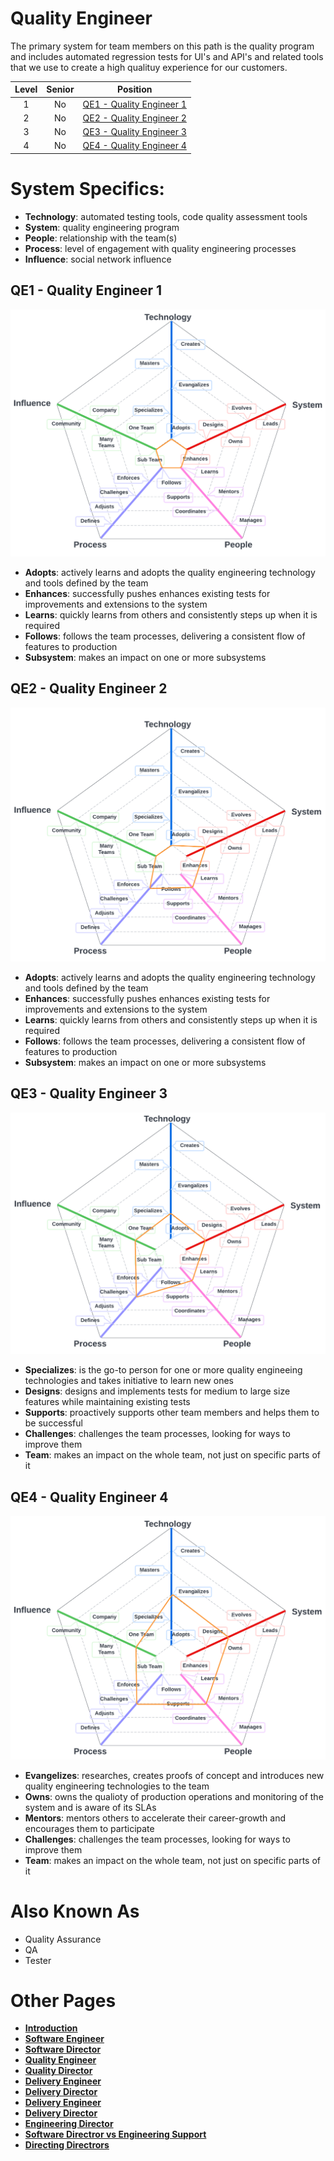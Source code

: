 # Quality Engineer

The primary system for team members on this path is the quality program and includes automated regression tests for UI's and API's and related tools that we use to create a high qualituy experience for our customers. 

| Level | Senior | Position |
| :---: | :---: | :---: |
| 1 | No | [QE1 - Quality Engineer 1](#pe1---quality-engineer-1) |
| 2 | No | [QE2 - Quality Engineer 2](#pe2---quality-engineer-2) |
| 3 | No | [QE3 - Quality Engineer 3](#pe3---quality-engineer-3) |
| 4 | No | [QE4 - Quality Engineer 4](#pe4---quality-engineer-4) |

# System Specifics:
* **Technology**: automated testing tools, code quality assessment tools 
* **System**: quality engineering program
* **People**: relationship with the team(s)
* **Process**: level of engagement with quality engineering processes
* **Influence**: social network influence

## QE1 - Quality Engineer 1

![System Dimensions](charts/Layr-Engineering-Path-QE1.png "Quality Engineer 1")

* **Adopts**: actively learns and adopts the quality engineering technology and tools defined by the team
* **Enhances**: successfully pushes enhances existing tests for improvements and extensions to the system
* **Learns**: quickly learns from others and consistently steps up when it is required
* **Follows**: follows the team processes, delivering a consistent flow of features to production
* **Subsystem**: makes an impact on one or more subsystems

## QE2 - Quality Engineer 2

![System Dimensions](charts/Layr-Engineering-Path-QE2.png "Quality Engineer 2")

* **Adopts**: actively learns and adopts the quality engineering technology and tools defined by the team
* **Enhances**: successfully pushes enhances existing tests for improvements and extensions to the system
* **Learns**: quickly learns from others and consistently steps up when it is required
* **Follows**: follows the team processes, delivering a consistent flow of features to production
* **Subsystem**: makes an impact on one or more subsystems

## QE3 - Quality Engineer 3

![System Dimensions](charts/Layr-Engineering-Path-QE3.png "Quality Engineer 3")

* **Specializes**: is the go-to person for one or more quality engineeing technologies and takes initiative to learn new ones
* **Designs**: designs and implements tests for medium to large size features while maintaining existing tests
* **Supports**: proactively supports other team members and helps them to be successful
* **Challenges**: challenges the team processes, looking for ways to improve them
* **Team**: makes an impact on the whole team, not just on specific parts of it

## QE4 - Quality Engineer 4

![System Dimensions](charts/Layr-Engineering-Path-QE4.png "Quality Engineer 4")

* **Evangelizes**: researches, creates proofs of concept and introduces new quality engineering technologies to the team
* **Owns**: owns the qualioty of production operations and monitoring of the system and is aware of its SLAs
* **Mentors**: mentors others to accelerate their career-growth and encourages them to participate
* **Challenges**: challenges the team processes, looking for ways to improve them
* **Team**: makes an impact on the whole team, not just on specific parts of it

# Also Known As
* Quality Assurance
* QA
* Tester


# Other Pages
* [**Introduction**](README.md)
* [**Software Engineer**](Software-Engineer.md)
* [**Software Director**](Software-Director.md) 
* [**Quality Engineer**](Quality-Engineer.md)
* [**Quality Director**](Quality-Director.md)
* [**Delivery Engineer**](Delivery-Engineer.md)
* [**Delivery Director**](Delivery-Director.md)
* [**Delivery Engineer**](Delivery-Engineer.md)
* [**Delivery Director**](Delivery-Director.md)
* [**Engineering Director**](Engineering-Director.md)
* [**Software Directror vs Engineering Support**](Comparison-Software-Director-Engineering-Director.md)
* [**Directing Directrors**](Directing-Directors.md)
